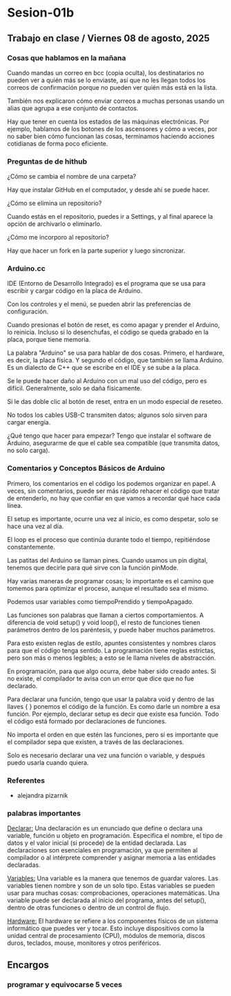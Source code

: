 # Sesion-01b

## Trabajo en clase / Viernes 08 de agosto, 2025

### Cosas que hablamos en la mañana

Cuando mandas un correo en bcc (copia oculta), los destinatarios no pueden ver a quién más se lo enviaste, así que no les llegan todos los correos de confirmación porque no pueden ver quién más está en la lista.

También nos explicaron cómo enviar correos a muchas personas usando un alias que agrupa a ese conjunto de contactos.

Hay que tener en cuenta los estados de las máquinas electrónicas. Por ejemplo, hablamos de los botones de los ascensores y cómo a veces, por no saber bien cómo funcionan las cosas, terminamos haciendo acciones cotidianas de forma poco eficiente.

### Preguntas de de hithub

¿Cómo se cambia el nombre de una carpeta?

Hay que instalar GitHub en el computador, y desde ahí se puede hacer.

¿Cómo se elimina un repositorio?

Cuando estás en el repositorio, puedes ir a Settings, y al final aparece la opción de archivarlo o eliminarlo.

¿Cómo me incorporo al repositorio?

Hay que hacer un fork en la parte superior y luego sincronizar.

### Arduino.cc

IDE (Entorno de Desarrollo Integrado) es el programa que se usa para escribir y cargar código en la placa de Arduino.

Con los controles y el menú, se pueden abrir las preferencias de configuración.

Cuando presionas el botón de reset, es como apagar y prender el Arduino, lo reinicia. Incluso si lo desenchufas, el código se queda grabado en la placa, porque tiene memoria.

La palabra "Arduino" se usa para hablar de dos cosas. Primero, el hardware, es decir, la placa física. Y segundo el código, que también se llama Arduino. Es un dialecto de C++ que se escribe en el IDE y se sube a la placa.

Se le puede hacer daño al Arduino con un mal uso del código, pero es difícil. Generalmente, solo se daña físicamente.

Si le das doble clic al botón de reset, entra en un modo especial de reseteo.

No todos los cables USB-C transmiten datos; algunos solo sirven para cargar energía.

¿Qué tengo que hacer para empezar? Tengo que instalar el software de Arduino, asegurarme de que el cable sea compatible (que transmita datos, no solo carga).

### Comentarios y Conceptos Básicos de Arduino

Primero, los comentarios en el código los podemos organizar en papel. A veces, sin comentarios, puede ser más rápido rehacer el código que tratar de entenderlo, no hay que confiar en que vamos a recordar qué hace cada línea.

El setup es importante, ocurre una vez al inicio, es como despetar, solo se hace una vez al día.

El loop es el proceso que continúa durante todo el tiempo, repitiéndose constantemente.

Las patitas del Arduino se llaman pines. Cuando usamos un pin digital, tenemos que decirle para qué sirve con la función pinMode.

Hay varias maneras de programar cosas; lo importante es el camino que tomemos para optimizar el proceso, aunque el resultado sea el mismo.

Podemos usar variables como tiempoPrendido y tiempoApagado.

Las funciones son palabras que llaman a ciertos comportamientos. A diferencia de void setup() y void loop(), el resto de funciones tienen parámetros dentro de los paréntesis, y puede haber muchos parámetros.

Para esto existen reglas de estilo, apuntes consistentes y nombres claros para que el código tenga sentido. La programación tiene reglas estrictas, pero son más o menos legibles; a esto se le llama niveles de abstracción.

En programación, para que algo ocurra, debe haber sido creado antes. Si no existe, el compilador te avisa con un error que dice que no fue declarado.

Para declarar una función, tengo que usar la palabra void y dentro de las llaves { } ponemos el código de la función. Es como darle un nombre a esa función. Por ejemplo, declarar setup es decir que existe esa función. Todo el código está formado por declaraciones de funciones.

No importa el orden en que estén las funciones, pero sí es importante que el compilador sepa que existen, a través de las declaraciones.

Solo es necesario declarar una vez una función o variable, y después puedo usarla cuando quiera.

### Referentes

- alejandra pizarnik

### palabras importantes

[Declarar:](https://www.lenovo.com/es/es/glossary/what-is-a-declaration/?orgRef=https%253A%252F%252Fwww.google.com%252F) Una declaración es un enunciado que define o declara una variable, función u objeto en programación. Especifica el nombre, el tipo de datos y el valor inicial (si procede) de la entidad declarada. Las declaraciones son esenciales en programación, ya que permiten al compilador o al intérprete comprender y asignar memoria a las entidades declaradas.

[Variables:](https://www.flexbot.es/variables-y-constantes-en-arduino/) Una variable es la manera que tenemos de guardar valores. Las variables tienen nombre y son de un solo tipo. Estas variables se pueden usar para muchas cosas: comprobaciones, operaciones matemáticas. Una variable puede ser declarada al inicio del programa, antes del setup(), dentro de otras funciones o dentro de un control de flujo.

[Hardware:](https://www.lenovo.com/cl/es/glosario/hardware/?orgRef=https%253A%252F%252Fwww.google.com%252F&srsltid=AfmBOor3Gt7B6Y6xNSJNojEyvhr_MUmAUAT3oOphR7g2wk_2xoFBj4NQ) El hardware se refiere a los componentes físicos de un sistema informático que puedes ver y tocar. Esto incluye dispositivos como la unidad central de procesamiento (CPU), módulos de memoria, discos duros, teclados, mouse, monitores y otros periféricos. 

## Encargos

### programar y equivocarse 5 veces
